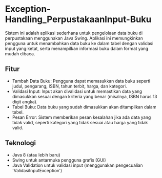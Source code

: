 # Exception-Handling_PerpustakaanInput-Buku

Sistem ini adalah aplikasi sederhana untuk pengelolaan data buku di perpustakaan menggunakan Java Swing. Aplikasi ini memungkinkan pengguna untuk menambahkan data buku ke dalam tabel dengan validasi input yang ketat, serta menampilkan informasi buku dalam format yang mudah dibaca.

## Fitur

- Tambah Data Buku: Pengguna dapat memasukkan data buku seperti judul, pengarang, ISBN, tahun terbit, harga, dan kategori.
- Validasi Input: Input akan divalidasi untuk memastikan data yang dimasukkan sesuai dengan kriteria yang benar (misalnya, ISBN harus 13 digit angka).
- Tabel Buku: Data buku yang sudah dimasukkan akan ditampilkan dalam tabel.
- Pesan Error: Sistem memberikan pesan kesalahan jika ada data yang tidak valid, seperti kategori yang tidak sesuai atau harga yang tidak valid.

## Teknologi

- Java 8 (atau lebih baru)
- Swing untuk antarmuka pengguna grafis (GUI)
- Java Validation untuk validasi input (menggunakan pengecualian 'ValidasiInputException')
